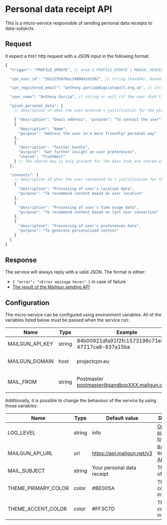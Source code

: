 # Personal data receipt API

This is a micro-service responsible of sending personal data receipts to data-subjects.

## Request

It expect a `POST` http request with a JSON input in the following format:

```js
{
  "trigger": "PROFILE_UPDATE", // enum { PROFILE_UPDATE | MANUAL_REQUEST | REGISTRATION }, mandatory

  "cpn_user_id": "5b222556f8ac34000a1d1562", // string (base64), mandatory

  "cpn_registered_email": "anthony.garcia@digicatapult.org.uk", // string (email) required

  "user_name": "Anthony Garcia", // string or null (if the user didn't fill the profile section)

  "given_personal_data": [
    // description of what the user entered + justification for the platform to ask for those informations

    { "description": "Email address", "purpose": "To contact the user" },
    {
      "description": "Name",
      "purpose": "Address the user in a more friendly/ personal way"
    },
    {
      "description": "Twitter handle",
      "purpose": "Get further insight on user preferences",
      "shared": "TruthNest"
    } // The shared key is only present for the data that are shared with 3rd-party
  ],

  "consents": [
    // description of what the user consented to + justification for the platform to collect them
    {
      "description": "Processing of user's location data",
      "purpose": "To recommend content based on user location"
    },
    {
      "description": "Processing of user's time usage data",
      "purpose": "To recommend content based on last user connection"
    },
    {
      "description": "Processing of user's preferences data",
      "purpose": "To generate personalised content"
    }
  ]
}
```

## Response

The service will always reply with a valid JSON. The format is either:

- `{ "error": "<Error message here>" }` in case of failure
- [The result of the Mailgun sending API](https://documentation.mailgun.com/en/latest/api-sending.html#sending)

## Configuration

The micro-service can be configured using environment variables.
All of the variables listed below _must_ be passed when the service run:

| Name            | Type   | Example                                            | Description                                                                      |
| --------------- | ------ | -------------------------------------------------- | -------------------------------------------------------------------------------- |
| MAILGUN_API_KEY | string | 94b00921dfa91f2fc1573196c71e373d-47217ca8-837a15ba | [See](https://documentation.mailgun.com/en/latest/api-intro.html#authentication) |
| MAILGUN_DOMAIN  | host   | projectcpn.eu                                      | The domain configured in Mailgun                                                 |
| MAIL_FROM       | string | Postmaster <postmaster@sandboxXXX.mailgun.org>     | Email address for `From` header                                                  |

Additionally, it is possible to change the behaviour of the service by using those variables:

| Name                | Type   | Default value              | Description                                                                                            |
| ------------------- | ------ | -------------------------- | ------------------------------------------------------------------------------------------------------ |
| LOG_LEVEL           | string | info                       | [One of pino/winston log levels](https://getpino.io/#/docs/api?id=level-string)                        |
| MAILGUN_API_URL     | url    | https://api.mailgun.net/v3 | Base url of the [Mailgun API](https://documentation.mailgun.com/en/latest/api_reference.html#base-url) |
| MAIL_SUBJECT        | string | Your personal data receipt | The subject of the email                                                                               |
| THEME_PRIMARY_COLOR | color  | #BE005A                    | The main colour used in the email                                                                      |
| THEME_ACCENT_COLOR  | color  | #FF3C7D                    | The accent colour used in the email                                                                    |

